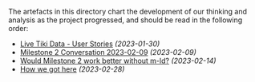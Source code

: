 The artefacts in this directory chart the development of our thinking and analysis as the project progressed, and should be read in the following order:

* [Live Tiki Data - User Stories](./Live%20Tiki%20Data%20-%20User%20Stories) *(2023-01-30)*
* [Milestone 2 Conversation 2023-02-09](./Conversation%202023-02-09) *(2023-02-09)*
* [Would Milestone 2 work better without m-ld?](./Would%20Milestone%202%20work%20better%20without%20m-ld) *(2023-02-14)*
* [How we got here](./How%20we%20got%20here) *(2023-02-28)*